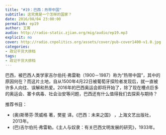 ```yaml
---
title: "#19：巴西：热带中国"
subtitle: 这究竟是一个怎样的国家？
date: 2016/08/04 23:00:00
permalink: ep19
author: 王菁
audio: http://radio-static.zjian.org/mig/audio/ep19.mp3
explicit: no
cover: http://radio.cnpolitics.org/assets/cover/pub-cover1400-v1.0.jpg
categories:
- 政记干货大排档
tags:
- 政记干货大排档
---
```


巴西，被巴西人类学家吉尔伯托·弗雷勒（1900－1987）称为“热带中国”，其中的原因何在？而这片土地，自从1500年4月22日被葡萄牙探险者发现后，就一直被许多人向往、误解和热爱。2016年的巴西奥运会即将开始了，除了现在槽点巨多的奥运会、寨卡病毒、社会治安等问题，巴西还有什么值得我们去探索与期待？

推荐书目：

- (奥)斯蒂芬·茨威格 著，樊星 译。《巴西：未来之国》 ，上海文艺出版社，2013年。
- (巴)吉尔伯托·弗雷勒。《主人与奴隶：有关巴西文明发展的研究》，1933年。
